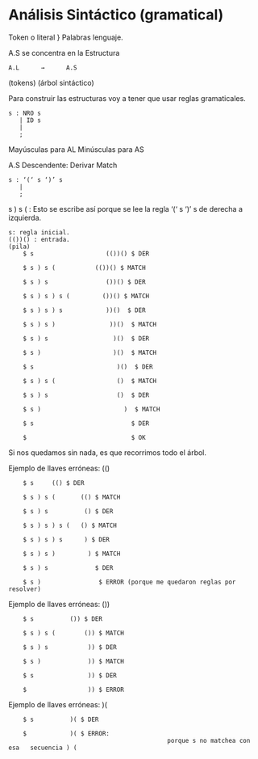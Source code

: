 # Análisis Sintáctico (gramatical)

Token o literal } Palabras lenguaje.

A.S se concentra en la Estructura

    A.L      →      A.S
(tokens)       (árbol sintáctico)

Para construir las estructuras voy a tener que usar reglas gramaticales.
```
s : NRO s
   | ID s
   |
   ;
```

Mayúsculas para AL
Minúsculas para AS

A.S Descendente:
Derivar
Match

```
s : ‘(‘ s ‘)’ s
   |
   ;
```

s ) s ( : Esto se escribe así porque se lee la regla ‘(‘ s ‘)’ s de derecha a izquierda. 

```
s: regla inicial.
(())() : entrada.
(pila)
	$ s                    (())() $ DER

	$ s ) s (           (())() $ MATCH

	$ s ) s                ())() $ DER

	$ s ) s ) s (         ())() $ MATCH

	$ s ) s ) s            ))()  $ DER

	$ s ) s )               ))()  $ MATCH

	$ s ) s                  )()  $ DER

	$ s )                    )()  $ MATCH
  
	$ s                       )()  $ DER

	$ s ) s (                 ()  $ MATCH

	$ s ) s                   ()  $ DER

	$ s )                       )  $ MATCH

	$ s                           $ DER

	$                             $ OK
```

Si nos quedamos sin nada, es que recorrimos todo el árbol.

Ejemplo de llaves erróneas: (()
```
	$ s		(() $ DER

	$ s ) s (       (() $ MATCH

	$ s ) s          () $ DER

	$ s ) s ) s (   () $ MATCH

	$ s ) s ) s      ) $ DER

	$ s ) s )         ) $ MATCH

	$ s ) s             $ DER

	$ s )                $ ERROR (porque me quedaron reglas por resolver)
```

Ejemplo de llaves erróneas: ())

```
	$ s		 	 ()) $ DER

	$ s ) s (		 ()) $ MATCH

	$ s ) s 		  )) $ DER

	$ s ) 	 		  )) $ MATCH

	$ s  	 		  )) $ DER

	$   	 		  )) $ ERROR
```

Ejemplo de llaves erróneas: )(
```
	$ s		 	 )( $ DER

	$ 		 	 )( $ ERROR: 
                                            porque s no matchea con esa   secuencia ) (

```
